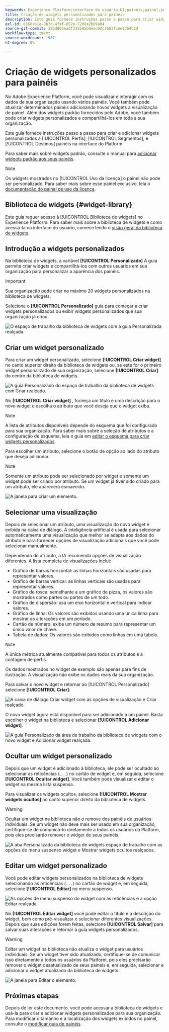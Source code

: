 ```yaml
---
keywords: Experience Platform;interface do usuário;UI;painéis;painel;perfis;segmentos;destinos;uso de licença;widgets;métricas;
title: Criação de widgets personalizados para painéis
description: Este guia fornece instruções passo a passo para criar widgets personalizados para uso em painéis do Adobe Experience Platform.
exl-id: 0168ab1e-0b7d-4faf-852e-7208a2b09a04
source-git-commit: 386d805eadf335b95b6eac92c7663fcee17b4b2d
workflow-type: tm+mt
source-wordcount: '987'
ht-degree: 0%

---
```


# Criação de widgets personalizados para painéis

No Adobe Experience Platform, você pode visualizar e interagir com os dados de sua organização usando vários painéis. Você também pode atualizar determinados painéis adicionando novos widgets à visualização de painel. Além dos widgets padrão fornecidos pelo Adobe, você também pode criar widgets personalizados e compartilhá-los em toda a sua organização.

Este guia fornece instruções passo a passo para criar e adicionar widgets personalizados à [!UICONTROL Perfis], [!UICONTROL Segmentos], e [!UICONTROL Destinos] painéis na interface do Platform.

Para saber mais sobre widgets padrão, consulte o manual para [adicionar widgets padrão aos seus painéis](standard-widgets.md).

>[!NOTE]
>
>Os widgets mostrados no [!UICONTROL Uso da licença] o painel não pode ser personalizado. Para saber mais sobre esse painel exclusivo, leia o [documentação do painel de uso da licença](../guides/license-usage.md).

## Biblioteca de widgets {#widget-library}

Este guia requer acesso à [!UICONTROL Biblioteca de widgets] no Experience Platform. Para saber mais sobre a biblioteca de widgets e como acessá-la na interface do usuário, comece lendo o [visão geral da biblioteca de widgets](widget-library.md).

## Introdução a widgets personalizados

Na biblioteca de widgets, a variável **[!UICONTROL Personalizado]** A guia permite criar widgets e compartilhá-los com outros usuários em sua organização para personalizar a aparência dos painéis.

>[!IMPORTANT]
>
>Sua organização pode criar no máximo 20 widgets personalizados na biblioteca de widgets.

Selecione o **[!UICONTROL Personalizado]** guia para começar a criar widgets personalizados ou exibir widgets personalizados que sua organização já criou.

![O espaço de trabalho da biblioteca de widgets com a guia Personalizada realçada.](../images/customization/custom-widgets.png)

## Criar um widget personalizado

Para criar um widget personalizado, selecione **[!UICONTROL Criar widget]** no canto superior direito da biblioteca de widgets ou, se este for o primeiro widget personalizado de sua organização, selecione **[!UICONTROL Criar]** do centro da biblioteca de widgets.

![A guia Personalizado do espaço de trabalho da biblioteca de widgets com Criar realçado.](../images/customization/create-widget.png)

No **[!UICONTROL Criar widget]** , forneça um título e uma descrição para o novo widget e escolha o atributo que você deseja que o widget exiba.

>[!NOTE]
>
>A lista de atributos disponíveis depende do esquema que foi configurado para sua organização. Para saber mais sobre a seleção de atributos e a configuração de esquema, leia o guia em [editar o esquema para criar widgets personalizados](edit-schema.md).

Para escolher um atributo, selecione o botão de opção ao lado do atributo que deseja adicionar.

>[!NOTE]
>
>Somente um atributo pode ser selecionado por widget e somente um widget pode ser criado por atributo. Se um widget já tiver sido criado para um atributo, ele aparecerá esmaecido.

![A janela para criar um elemento.](../images/customization/create-widget-dialog.png)

## Selecionar uma visualização

Depois de selecionar um atributo, uma visualização do novo widget é exibida na caixa de diálogo. A inteligência artificial é usada para selecionar automaticamente uma visualização que melhor se adapta aos dados do atributo e para fornecer opções de visualização adicionais que você pode selecionar manualmente.

Dependendo do atributo, a IA recomenda opções de visualização diferentes. A lista completa de visualizações inclui:

* Gráfico de barras horizontal: as linhas horizontais são usadas para representar valores.
* Gráfico de barras vertical: as linhas verticais são usadas para representar valores.
* Gráfico de rosca: semelhante a um gráfico de pizza, os valores são mostrados como partes ou partes de um todo.
* Gráfico de dispersão: usa um eixo horizontal e vertical para indicar valores.
* Gráfico de linha: Os valores são exibidos usando uma única linha para mostrar as alterações em um período.
* Cartão de número: exibe um número de resumo para representar um único valor de chave.
* Tabela de dados: Os valores são exibidos como linhas em uma tabela.

>[!NOTE]
>
>A única métrica atualmente compatível para todos os atributos é a contagem de perfis.
>
>Os dados mostrados no widget de exemplo são apenas para fins de ilustração. A visualização não exibe os dados reais da sua organização.

Para salvar o novo widget e retornar ao [!UICONTROL Personalizado] selecione **[!UICONTROL Criar]**.

![A caixa de diálogo Criar widget com as opções de visualização e Criar realçado.](../images/customization/create-widget-select-attribute.png)

O novo widget agora está disponível para ser adicionado a um painel. Basta escolher o widget na biblioteca e selecionar **[!UICONTROL Adicionar widget]**.

![A guia Personalizado da área de trabalho da biblioteca de widgets com o novo widget e Adicionar widget realçada.](../images/customization/custom-widgets-new.png)

## Ocultar um widget personalizado

Depois que um widget é adicionado à biblioteca, ele pode ser ocultado ao selecionar as reticências (`...`) no cartão de widget e, em seguida, selecione **[!UICONTROL Ocultar widget]**. Você também pode visualizar e editar o widget na mesma lista suspensa.

Para visualizar os widgets ocultos, selecione **[!UICONTROL Mostrar widgets ocultos]** no canto superior direito da biblioteca de widgets.

>[!WARNING]
>
>Ocultar um widget na biblioteca não o remove dos painéis de usuários individuais. Se um widget não deve mais ser usado em sua organização, certifique-se de comunicá-lo diretamente a todos os usuários da Platform, pois eles precisarão remover o widget de seus painéis.

![A aba Personalizada da biblioteca de widgets espaço de trabalho com as opções do menu suspenso widget e Mostrar widgets ocultos realçados.](../images/customization/hide-widget.png)

## Editar um widget personalizado

Você pode editar widgets personalizados na biblioteca de widgets selecionando as reticências (`...`) no cartão de widget e, em seguida, selecione **[!UICONTROL Editar]** no menu suspenso.

![As opções de menu suspenso do widget com as reticências e a opção Editar realçada.](../images/customization/custom-widget-edit.png)

No **[!UICONTROL Editar widget]** você pode editar o título e a descrição do widget, bem como pré-visualizar e selecionar diferentes visualizações. Depois que suas edições forem feitas, selecione **[!UICONTROL Salvar]** para salvar suas alterações e retornar à guia widgets personalizados.

>[!WARNING]
>
>Editar um widget na biblioteca não atualiza o widget para usuários individuais. Se um widget tiver sido atualizado, certifique-se de comunicar isso diretamente a todos os usuários da Platform, pois eles precisarão remover o widget desatualizado de seus painéis e, em seguida, selecionar e adicionar o widget atualizado da biblioteca de widgets.

![A janela para Editar o elemento.](../images/customization/edit-widget.png)

## Próximas etapas

Depois de ler este documento, você pode acessar a biblioteca de widgets e usá-la para criar e adicionar widgets personalizados para sua organização. Para modificar o tamanho e a localização dos widgets exibidos no painel, consulte o [modificar guia de painéis](modify.md).
